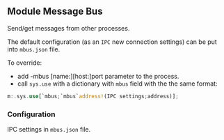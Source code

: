 ## Module Message Bus

Send/get messages from other processes.

The default configuration (as an `IPC` new connection settings) can be put into `mbus.json` file.

To override:
* add -mbus \[name:\]\[host:\]port parameter to the process.
* call `sys.use` with a dictionary with `mbus` field with the the same format:
```Rust
m:.sys.use[`mbus;`mbus`address!(IPC settings;address)];
```

### Configuration

IPC settings in `mbus.json` file.